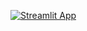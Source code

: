 [![Streamlit App](https://static.streamlit.io/badges/streamlit_badge_black_white.svg)](https://<your-custom-subdomain>.streamlit.app)
